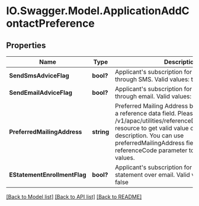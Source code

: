 # IO.Swagger.Model.ApplicationAddContactPreference
## Properties

Name | Type | Description | Notes
------------ | ------------- | ------------- | -------------
**SendSmsAdviceFlag** | **bool?** | Applicant&#x27;s subscription for receiving advices through SMS. Valid values: true and false | [optional] 
**SendEmailAdviceFlag** | **bool?** | Applicant&#x27;s subscription for receiving advices through email. Valid values: true and false | [optional] 
**PreferredMailingAddress** | **string** | Preferred Mailing Address by applicant. This is a reference data field. Please use /v1/apac/utilities/referenceData/{addressType} resource to get valid value of this field with description. You can use preferredMailingAddress field name as the referenceCode parameter to retrieve the values. | [optional] 
**EStatementEnrollmentFlag** | **bool?** | Applicant&#x27;s subscription for receiving statement over email. Valid values: true and false | [optional] 

[[Back to Model list]](../README.md#documentation-for-models) [[Back to API list]](../README.md#documentation-for-api-endpoints) [[Back to README]](../README.md)


